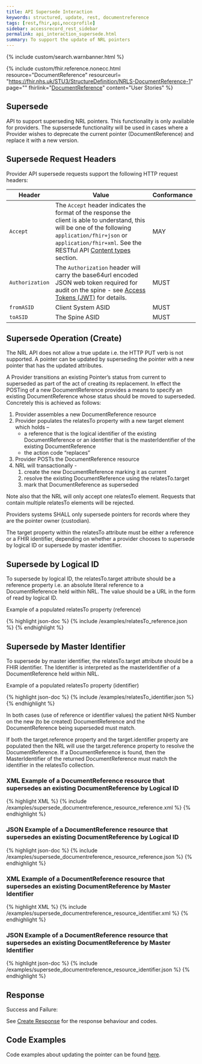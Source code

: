 ```yaml
---
title: API Supersede Interaction
keywords: structured, update, rest, documentreference
tags: [rest,fhir,api,noccprofile]
sidebar: accessrecord_rest_sidebar
permalink: api_interaction_supersede.html
summary: To support the update of NRL pointers
---
```


{% include custom/search.warnbanner.html %}

{% include custom/fhir.reference.nonecc.html resource="DocumentReference" resourceurl= "https://fhir.nhs.uk/STU3/StructureDefinition/NRLS-DocumentReference-1" page="" fhirlink="[DocumentReference](https://www.hl7.org/fhir/STU3/documentreference.html)" content="User Stories" %}


## Supersede ##

API to support superseding NRL pointers. This functionality is only available for providers.
The supsersede functionality will be used in cases where a Provider wishes to deprecate the current pointer (DocumentReference) and replace it with a new version.

## Supersede Request Headers ##

Provider API supersede requests support the following HTTP request headers:

| Header               | Value |Conformance |
|----------------------|-------|-------|
| `Accept`      | The `Accept` header indicates the format of the response the client is able to understand, this will be one of the following <code class="highlighter-rouge">application/fhir+json</code> or <code class="highlighter-rouge">application/fhir+xml</code>. See the RESTful API [Content types](development_general_api_guidance.html#content-types) section. | MAY |
| `Authorization`      | The `Authorization` header will carry the base64url encoded JSON web token required for audit on the spine - see [Access Tokens (JWT)](integration_access_tokens_JWT.html) for details. |  MUST |
| `fromASID`           | Client System ASID | MUST |
| `toASID`             | The Spine ASID | MUST |


## Supersede Operation (Create) ##

The NRL API does not allow a true update i.e. the HTTP PUT verb is not supported. 
A pointer can be updated by superseding the pointer with a new pointer that has the updated attributes. 

A Provider transitions an existing Pointer’s status from current to superseded as part of the act of creating its replacement. In effect the POSTing of a new DocumentReference provides a means to specify an existing DocumentReference whose status should be moved to superseded. Concretely this is achieved as follows:

1.	Provider assembles a new DocumentReference resource
2.	Provider populates the relatesTo property with a new target element which holds  –
	- a reference that is the logical identifier of the existing DocumentReference or an identifier that is the masterIdentifier of the existing DocumentReference
	- the action code “replaces”
3.	Provider POSTs the DocumentReference resource
4.	NRL will transactionally -
	1. create the new DocumentReference marking it as current
	2. resolve the existing DocumentReference using the relatesTo.target
	3. mark that DocumentReference as superseded

Note also that the NRL will only accept one relatesTo element. Requests that contain multiple relatesTo elements will be rejected. 

Providers systems SHALL only supersede pointers for records where they are the pointer owner (custodian).

The target property within the relatesTo attribute must be either a reference or a FHIR identifier, depending on whether a provider chooses to supersede by logical ID or supersede by master identifier. 

## Supersede by Logical ID ##

To supersede by logical ID, the relatesTo.target attribute should be a reference property i.e. an absolute literal reference to a DocumentReference held within NRL. The value should be a URL in the form of read by logical ID.

Example of a populated relatesTo property (reference) 

<div class="github-sample-wrapper scroll-height-350">
{% highlight json-doc %}
{% include /examples/relatesTo_reference.json %}
{% endhighlight %}
</div>

## Supersede by Master Identifier ##

To supersede by master identifier, the relatesTo.target attribute should be a FHIR identifier. The Identifier is interpreted as the masterIdentifier of a DocumentReference held within NRL.

Example of a populated relatesTo property (identifier) 

<div class="github-sample-wrapper scroll-height-350">
{% highlight json-doc %}
{% include /examples/relatesTo_identifier.json %}
{% endhighlight %}
</div>

In both cases (use of reference or identifier values) the patient NHS Number on the new (to be created) DocumentReference and the DocumentReference being superseded must match.

If both the target.reference property and the target.identifier property are populated then the NRL will use the target.reference property to resolve the DocumentReference. If a DocumentReference is found, then the MasterIdentifier of the returned DocumentReference must match the identifier in the relatesTo collection.

### XML Example of a DocumentReference resource that supersedes an existing DocumentReference by Logical ID ###

<div class="github-sample-wrapper scroll-height-350">
{% highlight XML %}
{% include /examples/supersede_documentreference_resource_reference.xml %}
{% endhighlight %}
</div>

### JSON Example of a DocumentReference resource that supersedes an existing DocumentReference by Logical ID ###

<div class="github-sample-wrapper scroll-height-350">
{% highlight json-doc %}
{% include /examples/supersede_documentreference_resource_reference.json %}
{% endhighlight %}
</div>

### XML Example of a DocumentReference resource that supersedes an existing DocumentReference by Master Identifier ###

<div class="github-sample-wrapper scroll-height-350">
{% highlight XML %}
{% include /examples/supersede_documentreference_resource_identifier.xml %}
{% endhighlight %}
</div>

### JSON Example of a DocumentReference resource that supersedes an existing DocumentReference by Master Identifier ###

<div class="github-sample-wrapper scroll-height-350">
{% highlight json-doc %}
{% include /examples/supersede_documentreference_resource_identifier.json %}
{% endhighlight %}
</div>

## Response ##

Success and Failure:

See [Create Response](api_interaction_create.html#create-response) for the response behaviour and codes.

## Code Examples ##

Code examples about updating the pointer can be found [here](api_interaction_create.html#code-examples).

